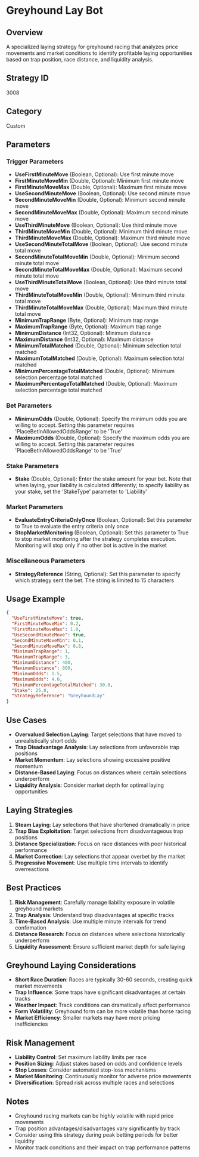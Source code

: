 # Greyhound Lay Bot

## Overview
A specialized laying strategy for greyhound racing that analyzes price movements and market conditions to identify profitable laying opportunities based on trap position, race distance, and liquidity analysis.

## Strategy ID
3008

## Category
Custom

## Parameters

### Trigger Parameters
- **UseFirstMinuteMove** (Boolean, Optional): Use first minute move
- **FirstMinuteMoveMin** (Double, Optional): Minimum first minute move
- **FirstMinuteMoveMax** (Double, Optional): Maximum first minute move
- **UseSecondMinuteMove** (Boolean, Optional): Use second minute move
- **SecondMinuteMoveMin** (Double, Optional): Minimum second minute move
- **SecondMinuteMoveMax** (Double, Optional): Maximum second minute move
- **UseThirdMinuteMove** (Boolean, Optional): Use third minute move
- **ThirdMinuteMoveMin** (Double, Optional): Minimum third minute move
- **ThirdMinuteMoveMax** (Double, Optional): Maximum third minute move
- **UseSecondMinuteTotalMove** (Boolean, Optional): Use second minute total move
- **SecondMinuteTotalMoveMin** (Double, Optional): Minimum second minute total move
- **SecondMinuteTotalMoveMax** (Double, Optional): Maximum second minute total move
- **UseThirdMinuteTotalMove** (Boolean, Optional): Use third minute total move
- **ThirdMinuteTotalMoveMin** (Double, Optional): Minimum third minute total move
- **ThirdMinuteTotalMoveMax** (Double, Optional): Maximum third minute total move
- **MinimumTrapRange** (Byte, Optional): Minimum trap range
- **MaximumTrapRange** (Byte, Optional): Maximum trap range
- **MinimumDistance** (Int32, Optional): Minimum distance
- **MaximumDistance** (Int32, Optional): Maximum distance
- **MinimumTotalMatched** (Double, Optional): Minimum selection total matched
- **MaximumTotalMatched** (Double, Optional): Maximum selection total matched
- **MinimumPercentageTotalMatched** (Double, Optional): Minimum selection percentage total matched
- **MaximumPercentageTotalMatched** (Double, Optional): Maximum selection percentage total matched

### Bet Parameters
- **MinimumOdds** (Double, Optional): Specify the minimum odds you are willing to accept. Setting this parameter requires 'PlaceBetInAllowedOddsRange' to be 'True'
- **MaximumOdds** (Double, Optional): Specify the maximum odds you are willing to accept. Setting this parameter requires 'PlaceBetInAllowedOddsRange' to be 'True'

### Stake Parameters
- **Stake** (Double, Optional): Enter the stake amount for your bet. Note that when laying, your liability is calculated differently; to specify liability as your stake, set the 'StakeType' parameter to 'Liability'

### Market Parameters
- **EvaluateEntryCriteriaOnlyOnce** (Boolean, Optional): Set this parameter to True to evaluate the entry criteria only once
- **StopMarketMonitoring** (Boolean, Optional): Set this parameter to True to stop market monitoring after the strategy completes execution. Monitoring will stop only if no other bot is active in the market

### Miscellaneous Parameters
- **StrategyReference** (String, Optional): Set this parameter to specify which strategy sent the bet. The string is limited to 15 characters

## Usage Example
```json
{
  "UseFirstMinuteMove": true,
  "FirstMinuteMoveMin": 0.2,
  "FirstMinuteMoveMax": 1.0,
  "UseSecondMinuteMove": true,
  "SecondMinuteMoveMin": 0.1,
  "SecondMinuteMoveMax": 0.8,
  "MinimumTrapRange": 1,
  "MaximumTrapRange": 3,
  "MinimumDistance": 400,
  "MaximumDistance": 800,
  "MinimumOdds": 1.5,
  "MaximumOdds": 4.0,
  "MinimumPercentageTotalMatched": 30.0,
  "Stake": 25.0,
  "StrategyReference": "GreyhoundLay"
}
```

## Use Cases
- **Overvalued Selection Laying**: Target selections that have moved to unrealistically short odds
- **Trap Disadvantage Analysis**: Lay selections from unfavorable trap positions
- **Market Momentum**: Lay selections showing excessive positive momentum
- **Distance-Based Laying**: Focus on distances where certain selections underperform
- **Liquidity Analysis**: Consider market depth for optimal laying opportunities

## Laying Strategies
1. **Steam Laying**: Lay selections that have shortened dramatically in price
2. **Trap Bias Exploitation**: Target selections from disadvantageous trap positions
3. **Distance Specialization**: Focus on race distances with poor historical performance
4. **Market Correction**: Lay selections that appear overbet by the market
5. **Progressive Movement**: Use multiple time intervals to identify overreactions

## Best Practices
1. **Risk Management**: Carefully manage liability exposure in volatile greyhound markets
2. **Trap Analysis**: Understand trap disadvantages at specific tracks
3. **Time-Based Analysis**: Use multiple minute intervals for trend confirmation
4. **Distance Research**: Focus on distances where selections historically underperform
5. **Liquidity Assessment**: Ensure sufficient market depth for safe laying

## Greyhound Laying Considerations
- **Short Race Duration**: Races are typically 30-60 seconds, creating quick market movements
- **Trap Influence**: Some traps have significant disadvantages at certain tracks
- **Weather Impact**: Track conditions can dramatically affect performance
- **Form Volatility**: Greyhound form can be more volatile than horse racing
- **Market Efficiency**: Smaller markets may have more pricing inefficiencies

## Risk Management
- **Liability Control**: Set maximum liability limits per race
- **Position Sizing**: Adjust stakes based on odds and confidence levels
- **Stop Losses**: Consider automated stop-loss mechanisms
- **Market Monitoring**: Continuously monitor for adverse price movements
- **Diversification**: Spread risk across multiple races and selections

## Notes
- Greyhound racing markets can be highly volatile with rapid price movements
- Trap position advantages/disadvantages vary significantly by track
- Consider using this strategy during peak betting periods for better liquidity
- Monitor track conditions and their impact on trap performance patterns
